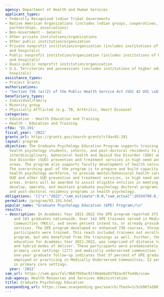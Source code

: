 ```yaml
---
agency: Department of Health and Human Services
applicant_types:
- Federally Recognized lndian Tribal Governments
- Native American Organizations (includes lndian groups, cooperatives, corporations,
  partnerships, associations)
- Non-Government - General
- Other private institutions/organizations
- Other public institution/organization
- Private nonprofit institution/organization (includes institutions of higher education
  and hospitals)
- Public nonprofit institution/organization (includes institutions of higher education
  and hospitals)
- Quasi-public nonprofit institution/organization
- U.S. Territories and possessions (includes institutions of higher education and
  hospitals)
assistance_types:
- Project Grants
authorizations:
- "Section 756 (a)(2) of the Public Health Service Act (USC 42 USC \xA7\xA7 294; 294e-1)."
beneficiary_types:
- Individual/Family
- Minority group
- Physically Afflicted (e.g. TB, Arthritis, Heart Disease)
categories:
- Education - Health Education and Training
- Health - Education and Training
cfda: '93.191'
fiscal_year: '2022'
grants_url: https://grants.gov/search-grants?cfda=93.191
layout: program
objective: The Graduate Psychology Education Program supports training of doctoral
  health psychology students, interns, and post-doctoral residents to provide integrated,
  interdisciplinary, behavioral health and Opioid Use Disorder (OUD) and other Substance
  Use Disorder (SUD) prevention and treatment services in high need and high demand
  areas. The program also supports faculty development of health service psychologists.
  The overarching goal of the program is to prepare and build capacity of the doctoral
  health psychology workforce, to provide mental/behavioral health care, including
  OUD and other SUD prevention and treatment services, in high need and high demand
  areas. Grants will be awarded to assist eligible entities in meeting the costs to
  develop, operate, and maintain graduate psychology doctoral programs, internships,
  and post-doctoral residency programs in health psychology.
obligations: '[{"x":"2022","sam_estimate":0.0,"sam_actual":19334790.0,"usa_spending_actual":19565790.38},{"x":"2023","sam_estimate":22755988.0,"sam_actual":0.0,"usa_spending_actual":23217782.69},{"x":"2024","sam_estimate":24000000.0,"sam_actual":0.0,"usa_spending_actual":0.0}]'
permalink: /program/93.191.html
popular_name: "Graduate Psychology Education (GPE) Program\r\n"
results:
- description: In Academic Year 2021-2022 the GPE program reported 373 participants
    and 183 graduates nationwide. Over 142 GPE trainees served in Medically Underserved
    Communities (MUCs), and seven percent intend to, or already provide wrap-around
    services. The GPE program developed or enhanced 730 courses, through which 8,445
    participants were trained. This reach included trainees not enrolled in the GPE
    program, but who benefited from the trainings as well. Further, the continuing
    education for Academic Year 2021-2022, was comprised of distance learning, classroom-based
    and hybrid modes of deliver. These participants were predominately employed in
    primary care settings (277) and medically underserved communities (266). Post
    one-year graduate follow-up indicates that 37 percent of GPE graduates are currently
    employed or practicing in Medically Underserved Communities; 22 percent are located
    in primary care settings.
  year: '2022'
sam_url: https://sam.gov/fal/9667959ac91f464eba92f82ac0ffe44b/view
sub-agency: Health Resources and Services Administration
title: Graduate Psychology Education
usaspending_url: https://www.usaspending.gov/search/?hash=1c5cb96fa208745e97cfcbaf840209a6
---
```

